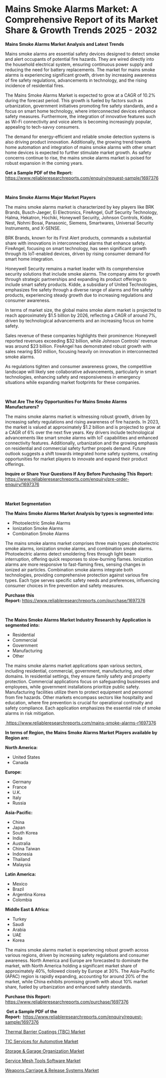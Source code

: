 <p><h1>Mains Smoke Alarms Market: A Comprehensive Report of its Market Share & Growth Trends 2025 - 2032</h1></p><p><strong>Mains Smoke Alarms Market Analysis and Latest Trends</strong></p>
<p><p>Mains smoke alarms are essential safety devices designed to detect smoke and alert occupants of potential fire hazards. They are wired directly into the household electrical system, ensuring continuous power supply and reducing the need for battery replacements. The market for mains smoke alarms is experiencing significant growth, driven by increasing awareness of fire safety regulations, advancements in technology, and the rising incidence of residential fires.</p><p>The Mains Smoke Alarms Market is expected to grow at a CAGR of 10.2% during the forecast period. This growth is fueled by factors such as urbanization, government initiatives promoting fire safety standards, and a focus on smart home technology, where interconnected devices enhance safety measures. Furthermore, the integration of innovative features such as Wi-Fi connectivity and voice alerts is becoming increasingly popular, appealing to tech-savvy consumers.</p><p>The demand for energy-efficient and reliable smoke detection systems is also driving product innovation. Additionally, the growing trend towards home automation and integration of mains smoke alarms with other smart home devices is expected to further stimulate market growth. As safety concerns continue to rise, the mains smoke alarms market is poised for robust expansion in the coming years.</p></p>
<p><strong>Get a Sample PDF of the Report:&nbsp;</strong> <a href="https://www.reliableresearchreports.com/enquiry/request-sample/1697376?utm_campaign=2197&utm_medium=2&utm_source=Github&utm_content=ia&utm_term=06022025&utm_id=mains-smoke-alarms">https://www.reliableresearchreports.com/enquiry/request-sample/1697376</a></p>
<p>&nbsp;</p>
<p><strong>Mains Smoke Alarms Major Market Players</strong></p>
<p><p>The mains smoke alarms market is characterized by key players like BRK Brands, Busch-Jaeger, Ei Electronics, FireAngel, Gulf Security Technology, Halma, Hekatron, Hochiki, Honeywell Security, Johnson Controls, Kidde, Nest, Nohmi Bosai, Panasonic, Siemens, Smartwares, Universal Security Instruments, and X-SENSE. </p><p>BRK Brands, known for its First Alert products, commands a substantial share with innovations in interconnected alarms that enhance safety. FireAngel, focusing on smart technology, has seen significant growth through its IoT-enabled devices, driven by rising consumer demand for smart home integration. </p><p>Honeywell Security remains a market leader with its comprehensive security solutions that include smoke alarms. The company aims for growth through strategic partnerships and expanding its product offerings to include smart safety products. Kidde, a subsidiary of United Technologies, emphasizes fire safety through a diverse range of alarms and fire safety products, experiencing steady growth due to increasing regulations and consumer awareness.</p><p>In terms of market size, the global mains smoke alarm market is projected to reach approximately $1.5 billion by 2026, reflecting a CAGR of around 7%, driven by technological advancements and an increasing focus on home safety. </p><p>Sales revenue of these companies highlights their prominence: Honeywell reported revenues exceeding $32 billion, while Johnson Controls' revenue was around $23 billion. FireAngel has demonstrated robust growth with sales nearing $50 million, focusing heavily on innovation in interconnected smoke alarms. </p><p>As regulations tighten and consumer awareness grows, the competitive landscape will likely see collaborative advancements, particularly in smart technologies, enhancing safety and responsiveness in emergency situations while expanding market footprints for these companies.</p></p>
<p>&nbsp;</p>
<p><strong>What Are The Key Opportunities For Mains Smoke Alarms Manufacturers?</strong></p>
<p><p>The mains smoke alarms market is witnessing robust growth, driven by increasing safety regulations and rising awareness of fire hazards. In 2023, the market is valued at approximately $1.2 billion and is projected to grow at a CAGR of 6% over the next five years. Key drivers include technological advancements like smart smoke alarms with IoT capabilities and enhanced connectivity features. Additionally, urbanization and the growing emphasis on residential and commercial safety further propels demand. Future outlook suggests a shift towards integrated home safety systems, creating opportunities for market players to innovate and expand their product offerings.</p></p>
<p><strong>Inquire or Share Your Questions If Any Before Purchasing This Report:</strong> <a href="https://www.reliableresearchreports.com/enquiry/pre-order-enquiry/1697376?utm_campaign=2197&utm_medium=2&utm_source=Github&utm_content=ia&utm_term=06022025&utm_id=mains-smoke-alarms">https://www.reliableresearchreports.com/enquiry/pre-order-enquiry/1697376</a></p>
<p>&nbsp;</p>
<p><strong>Market Segmentation</strong></p>
<p><strong>The Mains Smoke Alarms Market Analysis by types is segmented into:</strong></p>
<p><ul><li>Photoelectric Smoke Alarms</li><li>Ionization Smoke Alarms</li><li>Combination Smoke Alarms</li></ul></p>
<p><p>The mains smoke alarms market comprises three main types: photoelectric smoke alarms, ionization smoke alarms, and combination smoke alarms. Photoelectric alarms detect smoldering fires through light beam interruption, offering quick responses to slow-burning flames. Ionization alarms are more responsive to fast-flaming fires, sensing changes in ionized air particles. Combination smoke alarms integrate both technologies, providing comprehensive protection against various fire types. Each type serves specific safety needs and preferences, influencing consumer choices in fire prevention and safety measures.</p></p>
<p><strong>Purchase this Report:&nbsp;</strong><a href="https://www.reliableresearchreports.com/purchase/1697376?utm_campaign=2197&utm_medium=2&utm_source=Github&utm_content=ia&utm_term=06022025&utm_id=mains-smoke-alarms">https://www.reliableresearchreports.com/purchase/1697376</a></p>
<p>&nbsp;</p>
<p><strong>The Mains Smoke Alarms Market Industry Research by Application is segmented into:</strong></p>
<p><ul><li>Residential</li><li>Commercial</li><li>Government</li><li>Manufacturing</li><li>Other</li></ul></p>
<p><p>The mains smoke alarms market applications span various sectors, including residential, commercial, government, manufacturing, and other domains. In residential settings, they ensure family safety and property protection. Commercial applications focus on safeguarding businesses and employees, while government installations prioritize public safety. Manufacturing facilities utilize them to protect equipment and personnel from fire hazards. Other markets encompass sectors like hospitality and education, where fire prevention is crucial for operational continuity and safety compliance. Each application emphasizes the essential role of smoke alarms in risk mitigation.</p></p>
<p><a href="https://www.reliableresearchreports.com/mains-smoke-alarms-r1697376?utm_campaign=2197&utm_medium=2&utm_source=Github&utm_content=ia&utm_term=06022025&utm_id=mains-smoke-alarms">&nbsp;https://www.reliableresearchreports.com/mains-smoke-alarms-r1697376</a></p>
<p><strong>In terms of Region, the Mains Smoke Alarms Market Players available by Region are:</strong></p>
<p>
    <p> <strong> North America: </strong>
        <ul>
            <li>United States</li>
            <li>Canada</li>
        </ul>
        </p> 
    <p> <strong> Europe: </strong>
        <ul>
            <li>Germany</li>
            <li>France</li>
            <li>U.K.</li>
            <li>Italy</li>
            <li>Russia</li>
        </ul>
        </p> 
    <p> <strong> Asia-Pacific: </strong>
        <ul>
            <li>China</li>
            <li>Japan</li>
            <li>South Korea</li>
            <li>India</li>
            <li>Australia</li>
            <li>China Taiwan</li>
            <li>Indonesia</li>
            <li>Thailand</li>
            <li>Malaysia</li>
        </ul>
        </p> 
    <p> <strong> Latin America: </strong>
        <ul>
            <li>Mexico</li>
            <li>Brazil</li>
            <li>Argentina Korea</li>
            <li>Colombia</li>
        </ul>
        </p> 
    <p> <strong> Middle East & Africa: </strong>
        <ul>
            <li>Turkey</li>
            <li>Saudi</li>
            <li>Arabia</li>
            <li>UAE</li>
            <li>Korea</li>
        </ul>
    </p>
    </p>
<p><p>The mains smoke alarms market is experiencing robust growth across various regions, driven by increasing safety regulations and consumer awareness. North America and Europe are forecasted to dominate the market, with North America holding a significant market share of approximately 40%, followed closely by Europe at 30%. The Asia-Pacific (APAC) region is rapidly expanding, accounting for around 20% of the market, while China exhibits promising growth with about 10% market share, fueled by urbanization and enhanced safety standards.</p></p>
<p><strong>Purchase this Report: </strong><a href="https://www.reliableresearchreports.com/purchase/1697376?utm_campaign=2197&utm_medium=2&utm_source=Github&utm_content=ia&utm_term=06022025&utm_id=mains-smoke-alarms">https://www.reliableresearchreports.com/purchase/1697376</a></p>
<p>&nbsp;<strong>Get a Sample PDF of the Report:&nbsp;&nbsp;</strong><a href="https://www.reliableresearchreports.com/enquiry/request-sample/1697376?utm_campaign=2197&utm_medium=2&utm_source=Github&utm_content=ia&utm_term=06022025&utm_id=mains-smoke-alarms">https://www.reliableresearchreports.com/enquiry/request-sample/1697376</a></p>
<p><strong></strong></p>
<p><p><a href="https://www.linkedin.com/pulse/market-insights-global-thermal-barrier-coatings-tbc-forecast-cnjbe?utm_campaign=2197&utm_medium=2&utm_source=Github&utm_content=ia&utm_term=06022025&utm_id=mains-smoke-alarms">Thermal Barrier Coatings (TBC) Market</a></p><p><a href="https://www.linkedin.com/pulse/rising-demand-tic-services-automotive-market-influencing-8sswe?utm_campaign=2197&utm_medium=2&utm_source=Github&utm_content=ia&utm_term=06022025&utm_id=mains-smoke-alarms">TIC Services for Automotive Market</a></p><p><a href="https://www.linkedin.com/pulse/projected-market-growth-storage-garage-organization-53-firqe?utm_campaign=2197&utm_medium=2&utm_source=Github&utm_content=ia&utm_term=06022025&utm_id=mains-smoke-alarms">Storage & Garage Organization Market</a></p><p><a href="https://www.linkedin.com/pulse/service-mesh-tools-software-market-growth-expected-73-cagr-from-1b64c?utm_campaign=2197&utm_medium=2&utm_source=Github&utm_content=ia&utm_term=06022025&utm_id=mains-smoke-alarms">Service Mesh Tools Software Market</a></p><p><a href="https://www.linkedin.com/pulse/weapons-carriage-release-systems-market-analysis-2025-2032-i1rve?utm_campaign=2197&utm_medium=2&utm_source=Github&utm_content=ia&utm_term=06022025&utm_id=mains-smoke-alarms">Weapons Carriage & Release Systems Market</a></p></p>